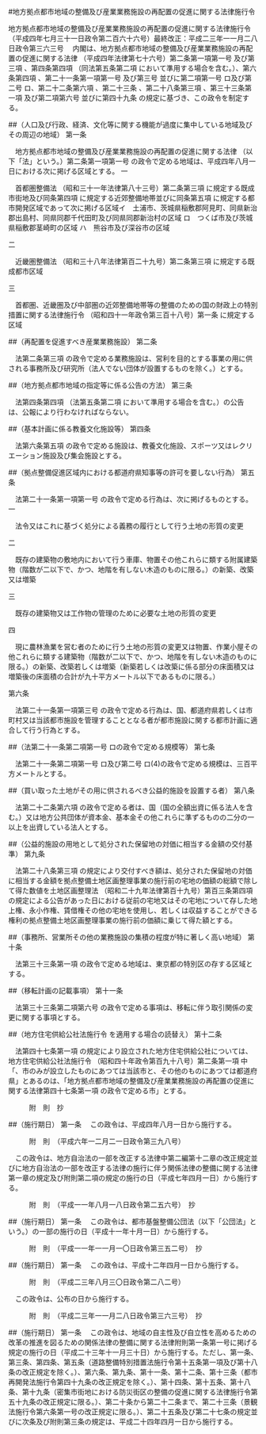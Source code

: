#地方拠点都市地域の整備及び産業業務施設の再配置の促進に関する法律施行令



地方拠点都市地域の整備及び産業業務施設の再配置の促進に関する法律施行令
（平成四年七月三十一日政令第二百六十六号）最終改正：平成二三年一一月二八日政令第三六三号
　内閣は、地方拠点都市地域の整備及び産業業務施設の再配置の促進に関する法律
（平成四年法律第七十六号）第二条第一項第一号
及び第三項
、第四条第四項
（同法第五条第二項
において準用する場合を含む。）、第六条第四項
、第二十一条第一項第一号
及び第三号
並びに第二項第一号
ロ及び第二号
ロ、第二十二条第六項
、第二十三条
、第二十八条第三項
、第三十三条第一項
及び第二項第六号
並びに第四十九条
の規定に基づき、この政令を制定する。

##（人口及び行政、経済、文化等に関する機能が過度に集中している地域及びその周辺の地域）
第一条

　地方拠点都市地域の整備及び産業業務施設の再配置の促進に関する法律
（以下「法」という。）第二条第一項第一号
の政令で定める地域は、平成四年八月一日における次に掲げる区域とする。
一

　首都圏整備法
（昭和三十一年法律第八十三号）第二条第三項
に規定する既成市街地及び同条第四項
に規定する近郊整備地帯並びに同条第五項
に規定する都市開発区域であって次に掲げる区域イ　土浦市、茨城県稲敷郡阿見町、同県新治郡出島村、同県同郡千代田町及び同県同郡新治村の区域
ロ　つくば市及び茨城県稲敷郡茎崎町の区域
ハ　熊谷市及び深谷市の区域


二

　近畿圏整備法
（昭和三十八年法律第百二十九号）第二条第三項
に規定する既成都市区域

三

　首都圏、近畿圏及び中部圏の近郊整備地帯等の整備のための国の財政上の特別措置に関する法律施行令
（昭和四十一年政令第三百十八号）第一条
に規定する区域




##（再配置を促進すべき産業業務施設）
第二条

　法第二条第三項
の政令で定める業務施設は、営利を目的とする事業の用に供される事務所及び研究所（法人でない団体が設置するものを除く。）とする。



##（地方拠点都市地域の指定等に係る公告の方法）
第三条

　法第四条第四項
（法第五条第二項
において準用する場合を含む。）の公告は、公報により行わなければならない。



##（基本計画に係る教養文化施設等）
第四条

　法第六条第五項
の政令で定める施設は、教養文化施設、スポーツ又はレクリエーション施設及び集会施設とする。



##（拠点整備促進区域内における都道府県知事等の許可を要しない行為）
第五条

　法第二十一条第一項第一号
の政令で定める行為は、次に掲げるものとする。
一

　法令又はこれに基づく処分による義務の履行として行う土地の形質の変更

二

　既存の建築物の敷地内において行う車庫、物置その他これらに類する附属建築物（階数が二以下で、かつ、地階を有しない木造のものに限る。）の新築、改築又は増築

三

　既存の建築物又は工作物の管理のために必要な土地の形質の変更

四

　現に農林漁業を営む者のために行う土地の形質の変更又は物置、作業小屋その他これらに類する建築物（階数が二以下で、かつ、地階を有しない木造のものに限る。）の新築、改築若しくは増築（新築若しくは改築に係る部分の床面積又は増築後の床面積の合計が九十平方メートル以下であるものに限る。）




第六条


　法第二十一条第一項第三号
の政令で定める行為は、国、都道府県若しくは市町村又は当該都市施設を管理することとなる者が都市施設に関する都市計画に適合して行う行為とする。



##（法第二十一条第二項第一号
ロの政令で定める規模等）
第七条

　法第二十一条第二項第一号
ロ及び第二号
ロ(4)の政令で定める規模は、三百平方メートルとする。



##（買い取った土地がその用に供されるべき公益的施設を設置する者）
第八条

　法第二十二条第六項
の政令で定める者は、国（国の全額出資に係る法人を含む。）又は地方公共団体が資本金、基本金その他これらに準ずるものの二分の一以上を出資している法人とする。



##（公益的施設の用地として処分された保留地の対価に相当する金額の交付基準）
第九条

　法第二十八条第三項
の規定により交付すべき額は、処分された保留地の対価に相当する金額を拠点整備土地区画整理事業の施行前の宅地の価額の総額で除して得た数値を土地区画整理法
（昭和二十九年法律第百十九号）第百三条第四項
の規定による公告があった日における従前の宅地又はその宅地について存した地上権、永小作権、賃借権その他の宅地を使用し、若しくは収益することができる権利の拠点整備土地区画整理事業の施行前の価額に乗じて得た額とする。



##（事務所、営業所その他の業務施設の集積の程度が特に著しく高い地域）
第十条

　法第三十三条第一項
の政令で定める地域は、東京都の特別区の存する区域とする。



##（移転計画の記載事項）
第十一条

　法第三十三条第二項第六号
の政令で定める事項は、移転に伴う取引関係の変更に関する事項とする。



##（地方住宅供給公社法施行令
を適用する場合の読替え）
第十二条

　法第四十七条第一項
の規定により設立された地方住宅供給公社については、地方住宅供給公社法施行令
（昭和四十年政令第百九十八号）第二条第一項
中「、市のみが設立したものにあつては当該市と、その他のものにあつては都道府県」とあるのは、「地方拠点都市地域の整備及び産業業務施設の再配置の促進に関する法律第四十七条第一項
の政令で定める市」とする。




　　　附　則　抄


##（施行期日）
第一条
　この政令は、平成四年八月一日から施行する。


　　　附　則　（平成六年一二月二一日政令第三九八号）


　この政令は、地方自治法の一部を改正する法律中第二編第十二章の改正規定並びに地方自治法の一部を改正する法律の施行に伴う関係法律の整備に関する法律第一章の規定及び附則第二項の規定の施行の日（平成七年四月一日）から施行する。


　　　附　則　（平成一一年八月一八日政令第二五六号）　抄


##（施行期日）
第一条
　この政令は、都市基盤整備公団法（以下「公団法」という。）の一部の施行の日（平成十一年十月一日）から施行する。


　　　附　則　（平成一一年一一月一〇日政令第三五二号）　抄


##（施行期日）
第一条
　この政令は、平成十二年四月一日から施行する。


　　　附　則　（平成二三年八月三〇日政令第二八二号）


　この政令は、公布の日から施行する。


　　　附　則　（平成二三年一一月二八日政令第三六三号）　抄


##（施行期日）
第一条
　この政令は、地域の自主性及び自立性を高めるための改革の推進を図るための関係法律の整備に関する法律附則第一条第一号に掲げる規定の施行の日（平成二十三年十一月三十日）から施行する。ただし、第一条、第三条、第四条、第五条（道路整備特別措置法施行令第十五条第一項及び第十八条の改正規定を除く。）、第六条、第九条、第十一条、第十二条、第十三条（都市再開発法施行令第四十九条の改正規定を除く。）、第十四条、第十五条、第十八条、第十九条（密集市街地における防災街区の整備の促進に関する法律施行令第五十九条の改正規定に限る。）、第二十条から第二十二条まで、第二十三条（景観法施行令第六条第一号の改正規定に限る。）、第二十五条及び第二十七条の規定並びに次条及び附則第三条の規定は、平成二十四年四月一日から施行する。





